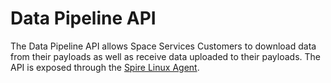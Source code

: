 # Data Pipeline API

The Data Pipeline API allows Space Services Customers to download data from their payloads as well as receive data uploaded to their payloads.
The API is exposed through the [Spire Linux Agent]((../spire-linux-agent-docs/index.html)).
